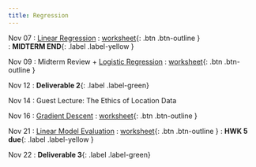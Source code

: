 ```yaml
---
title: Regression
---
```


Nov 07 
: [Linear Regression](https://github.com/gallettilance/CS506-Fall2022/raw/master/slides/16_Linear_Regression.pdf) 
  : [worksheet](https://raw.githubusercontent.com/gallettilance/CS506-Fall2022/master/worksheets/worksheet_14.ipynb){: .btn .btn-outline }  
    : **MIDTERM END**{: .label .label-yellow } 

Nov 09 
: Midterm Review + [Logistic Regression](https://github.com/gallettilance/CS506-Fall2022/raw/master/slides/17_Logistic_Regression.pdf) 
  : [worksheet](https://raw.githubusercontent.com/gallettilance/CS506-Fall2022/master/worksheets/worksheet_15.ipynb){: .btn .btn-outline } 

Nov 12
: **Deliverable 2**{: .label .label-green}

Nov 14 
: Guest Lecture: The Ethics of Location Data 

Nov 16 
: [Gradient Descent](#) 
  : [worksheet](https://raw.githubusercontent.com/gallettilance/CS506-Fall2022/master/worksheets/worksheet_16.ipynb){: .btn .btn-outline } 

Nov 21 
: [Linear Model Evaluation](#) 
  : [worksheet](https://raw.githubusercontent.com/gallettilance/CS506-Fall2022/master/worksheets/worksheet_17.ipynb){: .btn .btn-outline } 
    : **HWK 5 due**{: .label .label-yellow }

Nov 22 
: **Deliverable 3**{: .label .label-green} 
